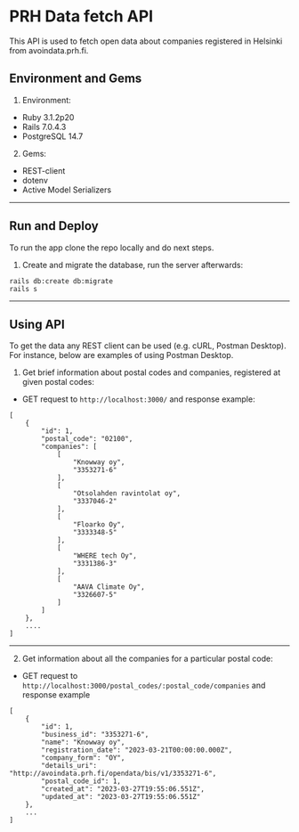 # PRH Data fetch API
This API is used to fetch open data about companies registered in Helsinki from avoindata.prh.fi.

## Environment and Gems
1. Environment:
  * Ruby 3.1.2p20
  * Rails 7.0.4.3
  * PostgreSQL 14.7

2. Gems:
  * REST-client
  * dotenv
  * Active Model Serializers
---------
## Run and Deploy
To run the app clone the repo locally and do next steps.

1. Create and migrate the database, run the server afterwards:
```
rails db:create db:migrate
rails s
```
---------
## Using API
To get the data any REST client can be used (e.g. cURL, Postman Desktop). For instance, below are examples of using Postman Desktop.

1. Get brief information about postal codes and companies, registered at given postal codes:

  * GET request to `http://localhost:3000/` and response example:
```
[
    {
        "id": 1,
        "postal_code": "02100",
        "companies": [
            [
                "Knowway oy",
                "3353271-6"
            ],
            [
                "Otsolahden ravintolat oy",
                "3337046-2"
            ],
            [
                "Floarko Oy",
                "3333348-5"
            ],
            [
                "WHERE tech Oy",
                "3331386-3"
            ],
            [
                "AAVA Climate Oy",
                "3326607-5"
            ]
        ]
    },
    ....
]
```
---------

2. Get information about all the companies for a particular postal code:
* GET request to `http://localhost:3000/postal_codes/:postal_code/companies` and response example

```
[
    {
        "id": 1,
        "business_id": "3353271-6",
        "name": "Knowway oy",
        "registration_date": "2023-03-21T00:00:00.000Z",
        "company_form": "OY",
        "details_uri": "http://avoindata.prh.fi/opendata/bis/v1/3353271-6",
        "postal_code_id": 1,
        "created_at": "2023-03-27T19:55:06.551Z",
        "updated_at": "2023-03-27T19:55:06.551Z"
    },
    ...
]
```